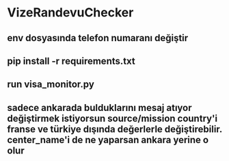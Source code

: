 # VizeRandevuChecker




## env dosyasında telefon numaranı değiştir

## pip install -r requirements.txt

## run visa_monitor.py


## sadece ankarada bulduklarını mesaj atıyor değiştirmek istiyorsun source/mission country'i franse ve türkiye dışında değerlerle değiştirebilir. center_name'i de ne yaparsan ankara yerine o olur
